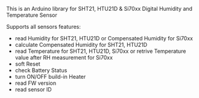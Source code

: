 This is an Arduino library for SHT21, HTU21D & Si70xx Digital Humidity and Temperature Sensor

Supports all sensors features:

- read Humidity for SHT21, HTU21D or Compensated Humidity for Si70xx
- calculate Compensated Humidity for SHT21, HTU21D
- read Temperature for SHT21, HTU21D, Si70xx or retrive Temperature value after RH measurement for Si70xx
- soft Reset
- check Battery Status
- turn ON/OFF build-in Heater
- read FW version
- read sensor ID
